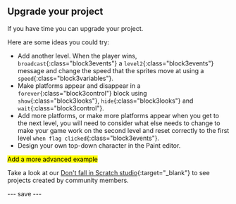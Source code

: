## Upgrade your project

If you have time you can upgrade your project. 

Here are some ideas you could try:
- Add another level. When the player wins, `broadcast`{:class="block3events"} a `level2`{:class="block3events"} message and change the speed that the sprites move at using a `speed`{:class="block3variables"}.
- Make platforms appear and disappear in a `forever`{:class="block3control"} block using `show`{:class="block3looks"}, `hide`{:class="block3looks"} and `wait`{:class="block3control"}.
- Add more platforms, or make more platforms appear when you get to the next level, you will need to consider what else needs to change to make your game work on the second level and reset correctly to the first level `when flag clicked`{:class="block3events"}.
- Design your own top-down character in the Paint editor.

<mark> Add a more advanced example </mark>

Take a look at our [Don't fall in Scratch studio](https://scratch.mit.edu/studios/29601182){:target="_blank"} to see projects created by community members.

--- save ---